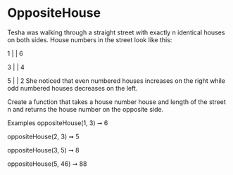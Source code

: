 # OppositeHouse

Tesha was walking through a straight street with exactly n identical houses on both sides. House numbers in the street look like this:

1 |   | 6

3 |   | 4

5 |   | 2
She noticed that even numbered houses increases on the right while odd numbered houses decreases on the left.

Create a function that takes a house number house and length of the street n and returns the house number on the opposite side.

Examples
oppositeHouse(1, 3) ➞ 6

oppositeHouse(2, 3) ➞ 5

oppositeHouse(3, 5) ➞ 8

oppositeHouse(5, 46) ➞ 88
